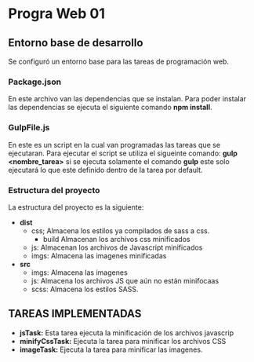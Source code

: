# Progra Web 01

## Entorno base de desarrollo

Se configuró un entorno base para las tareas de programación web.

### Package.json

En este archivo van las dependencias que se instalan. Para poder instalar las dependencias se ejecuta el siguiente comando **npm install**.

### GulpFile.js

En este es un script en la cual van programadas las tareas que se ejecutaran. Para ejecutar el script se utiliza el sigueinte comando: **gulp <nombre_tarea>** si se ejecuta solamente el comando **gulp** este solo ejecutará lo que este definido dentro de la tarea por default.

### Estructura del proyecto

La estructura del proyecto es la siguiente:

- **dist**
  - css; Almacena los estilos ya compilados de sass a css.
    - build Almacenan los archivos css minificados
  - js: Almacenan los archivos de Javascript minificados
  - imgs: Almacena las imagenes minificadas
- **src**
  - imgs: Almacena las imagenes
  - js: Almacena los archivos JS que aún no están minifocaas
  - scss: Almacena los estilos SASS.

## TAREAS IMPLEMENTADAS

- **jsTask:** Esta tarea ejecuta la minificación de los archivos javascrip
- **minifyCssTask:** Ejecuta la tarea para minificar los archivos CSS 
- **imageTask:** Ejecuta la tarea para minificar las imagenes.
